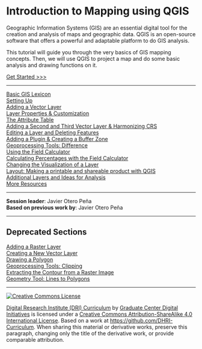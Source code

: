 # Introduction to Mapping using QGIS

Geographic Information Systems (GIS) are an essential digital tool for the creation and analysis of maps and geographic data. QGIS is an open-source software that offers a powerful and adaptable platform to do GIS analysis.

This tutorial will guide you through the very basics of GIS mapping concepts. Then, we will use QGIS to project a map and do some basic analysis and drawing functions on it.

[Get Started >>>](sections/1basic.md)  

-----

[Basic GIS Lexicon](sections/1basic.md)  
[Setting Up](sections/2setup.md)  
[Adding a Vector Layer](sections/3layer1.md)  
[Layer Properties & Customization](sections/4layerpr.md)  
[The Attribute Table](sections/5attrib.md)  
[Adding a Second and Third Vector Layer & Harmonizing CRS](sections/6layer2.md)  
[Editing a Layer and Deleting Features](sections/7editing.md)  
[Adding a Plugin & Creating a Buffer Zone](sections/11buffer.md)  
[Geoprocessing Tools: Difference](sections/14differ.md)  
[Using the Field Calculator](sections/15calc.md)  
[Calculating Percentages with the Field Calculator](sections/16calc2.md)  
[Changing the Visualization of a Layer](sections/17viz.md)  
[Layout: Making a printable and shareable product with QGIS](sections/19layout.md)  
[Additional Layers and Ideas for Analysis](sections/18extra.md)  
[More Resources](sections/20more.md)  

-----

**Session leader**: Javier Otero Peña  
**Based on previous work by**: Javier Otero Peña  

-----
## Deprecated Sections
[Adding a Raster Layer](sections/7raster.md)  
[Creating a New Vector Layer](sections/8newlayr.md)  
[Drawing a Polygon](sections/9polydrw.md)  
[Geoprocessing Tools: Clipping](sections/10clip.md)  
[Extracting the Contour from a Raster Image](sections/12cntour.md)  
[Geometry Tool: Lines to Polygons](sections/13lines2.md)  

-----

[![Creative Commons License](https://i.creativecommons.org/l/by-sa/4.0/88x31.png)](http://creativecommons.org/licenses/by-sa/4.0/)

[Digital Research Institute (DRI) Curriculum](http://purl.org/dc/terms/) by [Graduate Center Digital Initiatives](https://gcdi.commons.gc.cuny.edu/) is licensed under a [Creative Commons Attribution-ShareAlike 4.0 International License](http://creativecommons.org/licenses/by-sa/4.0/). Based on a work at <https://github.com/DHRI-Curriculum>. When sharing this material or derivative works, preserve this paragraph, changing only the title of the derivative work, or provide comparable attribution.
